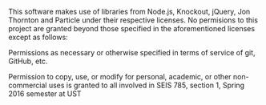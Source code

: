 This software makes use of libraries from Node.js, Knockout, jQuery, Jon Thornton and Particle under their respective licenses. No permisions to this project are granted beyond those specified in the aforementioned licenses except as follows:

Permissions as necessary or otherwise specified in terms of service of git, GitHub, etc.

Permission to copy, use, or modify for personal, academic, or other non-commercial uses is granted to all involved in SEIS 785, section 1, Spring 2016 semester at UST

